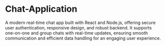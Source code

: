 # Chat-Application
A modern real-time chat app built with React and Node.js, offering secure user authentication, responsive design, and robust backend. It supports one-on-one and group chats with real-time updates, ensuring smooth communication and efficient data handling for an engaging user experience.
